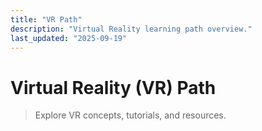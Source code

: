```yaml
---
title: "VR Path"
description: "Virtual Reality learning path overview."
last_updated: "2025-09-19"
---
```


# Virtual Reality (VR) Path

> Explore VR concepts, tutorials, and resources.